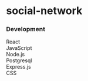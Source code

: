 # social-network

### Development </br>
React </br>
JavaScript  </br>
Node.js  </br>
Postgresql  </br>
Express.js  </br>
CSS 
